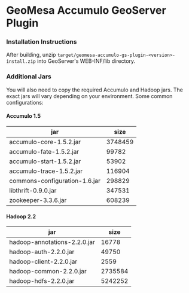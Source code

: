 # GeoMesa Accumulo GeoServer Plugin

### Installation Instructions

After building, unzip `target/geomesa-accumulo-gs-plugin-<version>-install.zip` into GeoServer's
WEB-INF/lib directory.

### Additional Jars

You will also need to copy the required Accumulo and Hadoop jars. The exact jars will vary
depending on your environment. Some common configurations:

#### Accumulo 1.5

| jar | size |
| --- | ---- |
| accumulo-core-1.5.2.jar | 3748459 |
| accumulo-fate-1.5.2.jar | 99782 |
| accumulo-start-1.5.2.jar | 53902 |
| accumulo-trace-1.5.2.jar | 116904 |
| commons-configuration-1.6.jar | 298829 |
| libthrift-0.9.0.jar | 347531 |
| zookeeper-3.3.6.jar | 608239 |

#### Hadoop 2.2

| jar | size |
| --- | ---- |
| hadoop-annotations-2.2.0.jar | 16778 |
| hadoop-auth-2.2.0.jar | 49750 |
| hadoop-client-2.2.0.jar | 2559 |
| hadoop-common-2.2.0.jar | 2735584 |
| hadoop-hdfs-2.2.0.jar | 5242252 |
